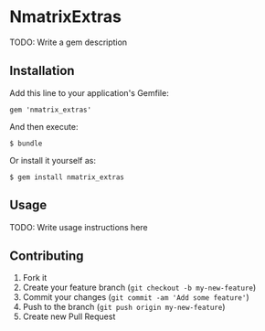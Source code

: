# NmatrixExtras

TODO: Write a gem description

## Installation

Add this line to your application's Gemfile:

    gem 'nmatrix_extras'

And then execute:

    $ bundle

Or install it yourself as:

    $ gem install nmatrix_extras

## Usage

TODO: Write usage instructions here

## Contributing

1. Fork it
2. Create your feature branch (`git checkout -b my-new-feature`)
3. Commit your changes (`git commit -am 'Add some feature'`)
4. Push to the branch (`git push origin my-new-feature`)
5. Create new Pull Request
